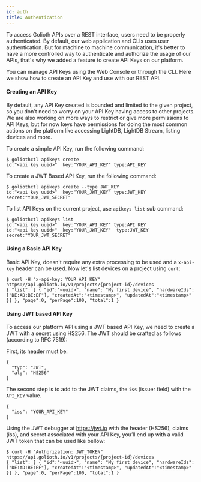 ```yaml
---
id: auth
title: Authentication
---
```


To access Golioth APIs over a REST interface, users need to be properly authenticated. By default, our web application and CLIs uses user authentication. But for machine to machine communication, it's better to have a more controlled way to authenticate and authorize the usage of our APIs, that's why we added a feature to create API Keys on our platform.

You can manage API Keys using the Web Console or through the CLI. Here we show how to create an API Key and use with our REST API.

#### Creating an API Key

By default, any API Key created is bounded and limited to the given project, so you don't need to worry on your API Key having access to other projects. We are also working on more ways to restrict or give more permissions to API Keys, but for now keys have permissions for doing the most common actions on the platform like accessing LightDB, LightDB Stream, listing devices and more.

To create a simple API Key, run the following command:

```
$ goliothctl apikeys create
id:"<api key uuid>"  key:"YOUR_API_KEY" type:API_KEY
```

To create a JWT Based API Key, run the following command:

```
$ goliothctl apikeys create --type JWT_KEY
id:"<api key uuid>"  key:"YOUR_JWT_KEY" type:JWT_KEY  secret:"YOUR_JWT_SECRET"
```

To list API Keys on the current project, use `apikeys list` sub command:

```
$ goliothctl apikeys list
id:"<api key uuid>"  key:"YOUR_API_KEY" type:API_KEY
id:"<api key uuid>"  key:"YOUR_JWT_KEY"  type:JWT_KEY  secret:"YOUR_JWT_SECRET"
```

#### Using a Basic API Key

Basic API Key, doesn't require any extra processing to be used and a `x-api-key` header can be used. Now let's list devices on a project using `curl`:

```
$ curl -H "x-api-key: YOUR_API_KEY" https://api.golioth.io/v1/projects/{project-id}/devices
{ "list": [ { "id":"<uuid>", "name": "My first device", "hardwareIds": ["DE:AD:BE:EF"], "createdAt":"<timestamp>", "updatedAt":"<timestamp>" }] }, "page":0, "perPage":100, "total":1 }
```

#### Using JWT based API Key

To access our platform API using a JWT based API Key, we need to create a JWT with a secret using HS256. The JWT should be crafted as follows (according to RFC 7519):

First, its header must be:

```
{
  "typ": "JWT",
  "alg": "HS256"
}
```

The second step is to add to the JWT claims, the `iss` (issuer field) with the `API_KEY` value.

```
{
  "iss": "YOUR_API_KEY"
}
```

Using the JWT debugger at https://jwt.io with the header (HS256), claims (iss), and secret associated with your API Key, you’ll end up with a valid JWT token that can be used like bellow:

```
$ curl -H "Authorization: JWT_TOKEN" https://api.golioth.io/v1/projects/{project-id}/devices
{ "list": [ { "id":"<uuid>", "name": "My first device", "hardwareIds": ["DE:AD:BE:EF"], "createdAt":"<timestamp>", "updatedAt":"<timestamp>" }] }, "page":0, "perPage":100, "total":1 }
```
